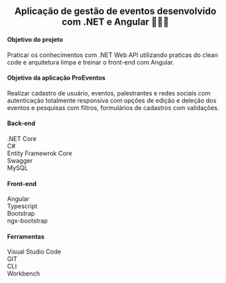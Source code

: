 <h2 align="center"> 
  Aplicação de gestão de eventos desenvolvido com .NET e Angular 👨🏽‍💻
</h2>
<div>
  <h4>Objetivo do projeto</h4>
  <p>Praticar os conhecimentos com .NET Web API utilizando praticas do clean code e arquitetura limpa e treinar o front-end com Angular. </p>
  
  <h4>Objetivo da aplicação ProEventos</h4>
  <p>Realizar cadastro de usuário, eventos, palestrantes e redes sociais com autenticação totalmente responsiva com opções de edição e deleção dos eventos e pesquisas com filtros, formulários de cadastros com validações.</p>
  <h4>Back-end</h4>
  <p>
    .NET Core</br>
    C#</br>
    Entity Framewrok Core</br>
    Swagger</br>
    MySQL</br>
  </p>
  
  <h4>Front-end</h4>
  <p>
    Angular</br>
    Typescript</br>
    Bootstrap </br>
    ngx-bootstrap</br>
  </p>
  
  <h4>Ferramentas</h4>
  <p>
    Visual Studio Code </br>
    GIT </br>
    CLI </br>
    Workbench </br<
  </p>
 </div>

